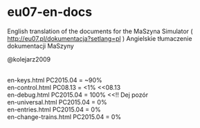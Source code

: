 # eu07-en-docs
English translation of the documents for the MaSzyna Simulator ( http://eu07.pl/dokumentacja?setlang=pl )
Angielskie tłumaczenie dokumentacji MaSzyny 

@kolejarz2009

<br> en-keys.html PC2015.04 = ~90%
<br> en-control.html PC08.13 = <1% <<08.13
<br> en-debug.html PC2015.04 = 100%   <<!! Dej pozór
<br> en-universal.html PC2015.04 = 0%
<br> en-entries.html PC2015.04 = 0%
<br> en-change-trains.html PC2015.04 = 0%
